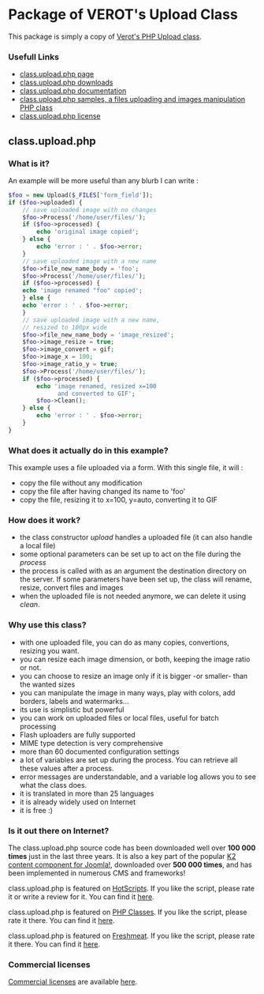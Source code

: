 Package of VEROT's Upload Class
=============

This package is simply a copy of [Verot's PHP Upload class](http://www.verot.net/php_class_upload.htm).

### Usefull Links

* [class.upload.php page](http://www.verot.net/php_class_upload.htm)
* [class.upload.php downloads](http://www.verot.net/php_class_upload_download.htm)
* [class.upload.php documentation](http://www.verot.net/php_class_upload_docs.htm)
* [class.upload.php samples, a files uploading and images manipulation PHP class](http://www.verot.net/php_class_upload_samples.htm)
* [class.upload.php license](http://www.verot.net/php_class_upload_gpl.htm)

class.upload.php
-------

### What is it?

An example will be more useful than any blurb I can write :

```php
$foo = new Upload($_FILES['form_field']);
if ($foo->uploaded) {
    // save uploaded image with no changes
    $foo->Process('/home/user/files/');
    if ($foo->processed) {
        echo 'original image copied';
    } else {
        echo 'error : ' . $foo->error;
    }
    // save uploaded image with a new name
    $foo->file_new_name_body = 'foo';
    $foo->Process('/home/user/files/');
    if ($foo->processed) {
    echo 'image renamed "foo" copied';
    } else {
    echo 'error : ' . $foo->error;
    }
    // save uploaded image with a new name,
    // resized to 100px wide
    $foo->file_new_name_body = 'image_resized';
    $foo->image_resize = true;
    $foo->image_convert = gif;
    $foo->image_x = 100;
    $foo->image_ratio_y = true;
    $foo->Process('/home/user/files/');
    if ($foo->processed) {
        echo 'image renamed, resized x=100
              and converted to GIF';
        $foo->Clean();
    } else {
        echo 'error : ' . $foo->error;
    }
}
```

### What does it actually do in this example?

This example uses a file uploaded via a form. With this single file, it will :

* copy the file without any modification
* copy the file after having changed its name to 'foo'
* copy the file, resizing it to x=100, y=auto, converting it to GIF

### How does it work?

* the class constructor _upload_ handles a uploaded file (it can also handle a local file)
* some optional parameters can be set up to act on the file during the _process_
* the process is called with as an argument the destination directory on the server. If some parameters have been set up, the class will rename, resize, convert files and images
* when the uploaded file is not needed anymore, we can delete it using _clean_.

### Why use this class?

* with one uploaded file, you can do as many copies, convertions, resizing you want.
* you can resize each image dimension, or both, keeping the image ratio or not.
* you can choose to resize an image only if it is bigger -or smaller- than the wanted sizes
* you can manipulate the image in many ways, play with colors, add borders, labels and watermarks...
* its use is simplistic but powerful
* you can work on uploaded files or local files, useful for batch processing
* Flash uploaders are fully supported
* MIME type detection is very comprehensive
* more than 60 documented configuration settings
* a lot of variables are set up during the process. You can retrieve all these values after a process.
* error messages are understandable, and a variable log allows you to see what the class does.
* it is translated in more than 25 languages
* it is already widely used on Internet
* it is free :)

### Is it out there on Internet?

The class.upload.php source code has been downloaded well over **100 000 times** just in the last three years. It is also a key part of the popular [K2 content component for Joomla!](http://getk2.org/), downloaded over **500 000 times**, and has been implemented in numerous CMS and frameworks!

class.upload.php is featured on [HotScripts](http://www.hotscripts.com/). If you like the script, please rate it or write a review for it. You can find it [here](http://www.hotscripts.com/Detailed/45364.html).

class.upload.php is featured on [PHP Classes](http://www.phpclasses.org/). If you like the script, please rate it there. You can find it [here](http://www.phpclasses.org/browse/package/2181.html).

class.upload.php is featured on [Freshmeat](http://freshmeat.net/). If you like the script, please rate it there. You can find it [here](http://freshmeat.net/projects/class_upload_php/).

### Commercial licenses

[Commercial licenses](http://www.verot.net/php_class_upload_license.htm) are available [here](http://www.verot.net/php_class_upload_license.htm).
